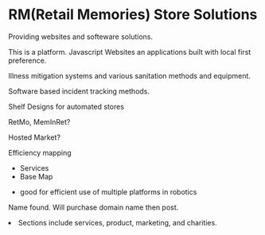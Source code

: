 <h1>RM(Retail Memories) Store Solutions</h1>
<p>Providing websites and softeware solutions.</p>
<p>This is a platform. Javascript Websites an applications built with local first preference. </p>
<p>
Illness mitigation systems and various sanitation methods and equipment.
  </p>
  <p>Software based incident tracking methods.</p>
<p>Shelf Designs for automated stores</p>
<p>RetMo, MemInRet? </p>
<p>Hosted Market?</p>
<p>Efficiency mapping</p>
<ul>
  <li>Services
  </li>
  <li>Base Map <p><li>good for efficient use of multiple platforms in robotics</p></li></li>
  
  </ul>
<p>Name found. Will purchase domain name then post.
 </p>
<li>Sections include services, product, marketing, and charities. </li>
